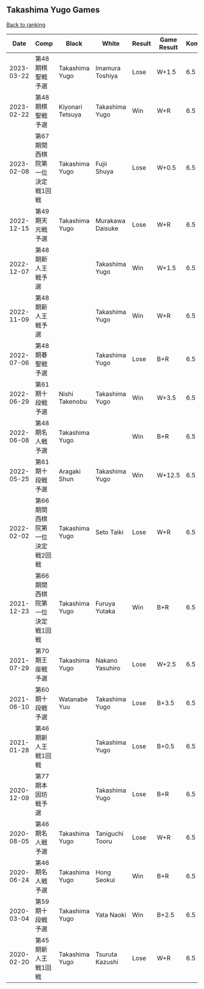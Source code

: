 ## Takashima Yugo Games

[Back to ranking](../../index.md)




| **Date** | **Comp** | **Black** | **White** | **Result** | **Game Result** | **Komi** | **Rating** | **Diff** | 
| --- | --- | --- | --- | --- | --- | --- | --- | --- |
| 2023-03-22 | 第48期棋聖戦予選 | Takashima Yugo | Imamura Toshiya | Lose | W+1.5 | 6.5 | 2735 | 6 | 
| 2023-02-22 | 第48期棋聖戦予選 | Kiyonari Tetsuya | Takashima Yugo | Win | W+R | 6.5 | 2729 | 0 | 
| 2023-02-08 | 第67期関西棋院第一位決定戦1回戦 | Takashima Yugo | Fujii Shuya | Lose | W+0.5 | 6.5 | 2729 | -174 | 
| 2022-12-15 | 第49期天元戦予選 | Takashima Yugo | Murakawa Daisuke | Lose | W+R | 6.5 | 2903 | -30 | 
| 2022-12-07 | 第48期新人王戦予選 |  | Takashima Yugo | Win | W+1.5 | 6.5 | 2933 | 154 | 
| 2022-11-09 | 第48期新人王戦予選 |  | Takashima Yugo | Win | W+R | 6.5 | 2779 | 0 | 
| 2022-07-06 | 第48期碁聖戦予選 |  | Takashima Yugo | Lose | B+R | 6.5 | 2779 | -125 | 
| 2022-06-29 | 第61期十段戦予選 | Nishi Takenobu | Takashima Yugo | Win | W+3.5 | 6.5 | 2904 | 328 | 
| 2022-06-08 | 第48期名人戦予選 | Takashima Yugo |  | Win | B+R | 6.5 | 2576 | 529 | 
| 2022-05-25 | 第61期十段戦予選 | Aragaki Shun | Takashima Yugo | Win | W+12.5 | 6.5 | 2047 | -182 | 
| 2022-02-02 | 第66期関西棋院第一位決定戦2回戦 | Takashima Yugo | Seto Taiki | Lose | W+R | 6.5 | 2229 | 179 | 
| 2021-12-23 | 第66期関西棋院第一位決定戦1回戦 | Takashima Yugo | Furuya Yutaka | Win | B+R | 6.5 | 2050 | -162 | 
| 2021-07-29 | 第70期王座戦予選 | Takashima Yugo | Nakano Yasuhiro | Lose | W+2.5 | 6.5 | 2212 | 0 | 
| 2021-06-10 | 第60期十段戦予選 | Watanabe Yuu | Takashima Yugo | Lose | B+3.5 | 6.5 | 2212 | 32 | 
| 2021-01-28 | 第46期新人王戦1回戦 |  | Takashima Yugo | Lose | B+0.5 | 6.5 | 2180 | -85 | 
| 2020-12-09 | 第77期本因坊戦予選 |  | Takashima Yugo | Lose | B+R | 6.5 | 2265 | -119 | 
| 2020-08-05 | 第46期名人戦予選 | Takashima Yugo | Taniguchi Tooru | Lose | W+R | 6.5 | 2384 | -108 | 
| 2020-06-24 | 第46期名人戦予選 | Takashima Yugo | Hong Seokui | Win | B+R | 6.5 | 2492 | -88 | 
| 2020-03-04 | 第59期十段戦予選 | Takashima Yugo | Yata Naoki | Win | B+2.5 | 6.5 | 2580 | 157 | 
| 2020-02-20 | 第45期新人王戦1回戦 | Takashima Yugo | Tsuruta Kazushi | Lose | W+R | 6.5 | 2423 | missing |




